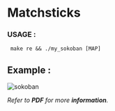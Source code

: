 # Matchsticks
### USAGE :
     make re && ./my_sokoban [MAP]

## Example :
![sokoban](https://user-images.githubusercontent.com/68504782/87880913-d96a1500-c9f5-11ea-9b02-8f9b6cc8bcb8.gif)

*Refer to **PDF** for more **information**.*

